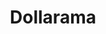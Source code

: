---
title: "Dollarama"
url: /trois-rivieres/dollarama-boulevard-sainte-madeleine/
shop: variety store
---